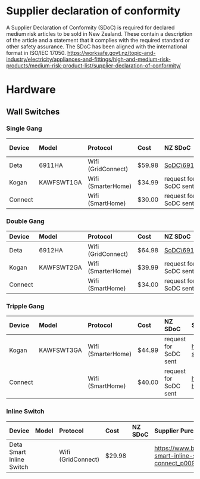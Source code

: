 # Supplier declaration of conformity
A Supplier Declaration of Conformity (SDoC) is required for declared medium risk articles to be sold in New Zealand. These contain a description of the article and a statement that it complies with the required standard or other safety assurance. The SDoC has been aligned with the international format in ISO/IEC 17050.
https://worksafe.govt.nz/topic-and-industry/electricity/appliances-and-fittings/high-and-medium-risk-products/medium-risk-product-list/supplier-declaration-of-conformity/

# Hardware

## Wall Switches

### Single Gang
| Device |Model      | Protocol           | Cost  | NZ SDoC                        |Home Assistant |Supplier Purchase Link                                                          |
|:------ |:----------| :----------------- |:----- |:------------------------------ |:-- |:------                                                                         |
| Deta   |6911HA     | Wifi (GridConnect) |$59.98 | [SoDC\6911HA](SoDC\6912HA.pdf) | |https://www.bunnings.co.nz/deta-smart-inline-switch-with-grid-connect_p0098816  |
| Kogan  |KAWFSWT1GA | Wifi (SmarterHome) |$34.99 | request for SoDC sent          | |https://www.kogan.com/nz/buy/kogan-smarterhome-smart-touch-light-1-switch-gang/ |
| Connect|           | Wifi (SmartHome)   |$30.00 | request for SoDC sent          | |https://www.harveynorman.co.nz/computers/connected-home/connect-smart-1-gang-wall-switch-white.html |


### Double Gang
| Device |Model      | Protocol           | Cost  | NZ SDoC                        |Supplier Purchase Link                                                          |
|:------ |:----------| :----------------- |:----- |:------------------------------ |:------                                                                         |
| Deta   |6912HA     | Wifi (GridConnect) |$64.98 | [SoDC\6912HA](SoDC\6912HA.pdf) |https://www.bunnings.co.nz/deta-smart-inline-switch-with-grid-connect_p0098816 |
| Kogan  |KAWFSWT2GA | Wifi (SmarterHome) |$39.99 | request for SoDC sent          |https://www.kogan.com/nz/buy/kogan-smarterhome-smart-touch-light-2-switch-gang/ |
| Connect|           | Wifi (SmartHome)   |$34.00 | request for SoDC sent          |https://www.harveynorman.co.nz/computers/connected-home/connect-smart-2-gang-wall-switch-white.html |


### Tripple Gang
| Device |Model      | Protocol           | Cost  | NZ SDoC                        |Supplier Purchase Link                                                          |
|:------ |:----------| :----------------- |:----- |:------------------------------ |:------                                                                         |
| Kogan  |KAWFSWT3GA | Wifi (SmarterHome) |$44.99 | request for SoDC sent          |https://www.kogan.com/nz/buy/kogan-smarterhome-smart-touch-light-3-switch-gang/ |
| Connect|           | Wifi (SmartHome)   |$40.00 | request for SoDC sent          |https://www.harveynorman.co.nz/computers/connected-home/connect-smart-3-gang-wall-switch-white.html |


### Inline Switch
| Device                   |Model  | Protocol            | Cost  | NZ SDoC                        |Supplier Purchase Link                    |
|:----------------------   |:------| :------------------ |:----- |:------------------------------ |:------                                   |
| Deta Smart Inline Switch | | Wifi (GridConnect) |$29.98 |  |https://www.bunnings.co.nz/deta-smart-inline-switch-with-grid-connect_p0098816 |